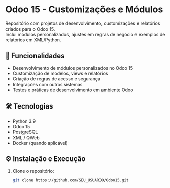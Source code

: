 # Odoo 15 - Customizações e Módulos
Repositório com projetos de desenvolvimento, customizações e relatórios criados para o Odoo 15.  
Inclui módulos personalizados, ajustes em regras de negócio e exemplos de relatórios em XML/Python.
## 🚀 Funcionalidades
- Desenvolvimento de módulos personalizados no Odoo 15  
- Customização de modelos, views e relatórios  
- Criação de regras de acesso e segurança  
- Integrações com outros sistemas  
- Testes e práticas de desenvolvimento em ambiente Odoo
## 🛠️ Tecnologias
- Python 3.9  
- Odoo 15  
- PostgreSQL  
- XML / QWeb  
- Docker (quando aplicável)
## ⚙️ Instalação e Execução
1. Clone o repositório:
   ```bash
   git clone https://github.com/SEU_USUARIO/Odoo15.git
